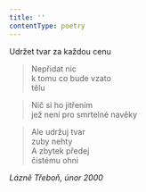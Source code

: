 ```yaml
---
title: ''
contentType: poetry
---
```


>   

>   

Udržet tvar za každou cenu

> Nepřidat nic  
> k tomu co bude vzato  
> tělu

> Nič si ho jitřením  
> jež není pro smrtelné navěky

> Ale udržuj tvar  
> zuby nehty  
> A zbytek předej  
> čistému ohni

_Lázně Třeboň, únor 2000_
